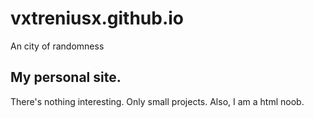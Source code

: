 # vxtreniusx.github.io
An city of randomness

## My personal site.
There's nothing interesting. Only small projects.
Also, I am a html noob.
